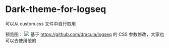 # Dark-theme-for-logseq
可以从 custom.css 文件中自行取用

预览图：
![](https://github.com/dale502/Le-theme-logseq/blob/main/Xnip2021-02-02_22-39-47.jpg)
基于 https://github.com/dracula/logseq 的 CSS 参数修改，大家也可以去使用他的
